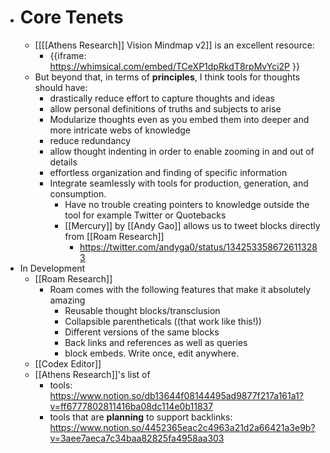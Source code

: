- # Core Tenets
    - [[[[Athens Research]] Vision Mindmap v2]] is an excellent resource:
        - {{iframe: https://whimsical.com/embed/TCeXP1dpRkdT8rpMvYci2P  }}
    - But beyond that, in terms of **principles**, I think tools for thoughts should have:
        - drastically reduce effort to capture thoughts and ideas
        - allow personal  definitions of truths and subjects to arise
        - Modularize thoughts even as you embed them into deeper and more intricate webs of knowledge
        - reduce redundancy
        - allow thought indenting in order to enable zooming in and out of details
        - effortless organization and finding of specific information
        - Integrate seamlessly with tools for production, generation, and consumption. 
            - Have no trouble creating pointers to knowledge outside the tool for example Twitter or Quotebacks
            - [[Mercury]] by [[Andy Gao]] allows us to tweet blocks directly from [[Roam Research]]
                - https://twitter.com/andyga0/status/1342533586726113283
- In Development
    - [[Roam Research]]
        - Roam comes with the following features that make it absolutely amazing
            - Reusable thought blocks/transclusion
            - Collapsible parentheticals ((that work like this!))
            - Different versions of the same blocks
            - Back links and references as well as queries
            - block embeds. Write once, edit anywhere.
    - [[Codex Editor]]
    - [[Athens Research]]'s list of 
        - tools: https://www.notion.so/db13644f08144495ad9877f217a161a1?v=ff6777802811416ba08dc114e0b11837
        - tools that are __planning__ to support backlinks: https://www.notion.so/4452365eac2c4963a21d2a66421a3e9b?v=3aee7aeca7c34baa82825fa4958aa303
